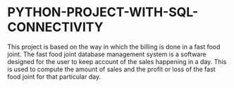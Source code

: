 # PYTHON-PROJECT-WITH-SQL-CONNECTIVITY
This project is based on the way in which the billing is  done in a fast food joint. The fast food joint database management  system is a software designed for the user to keep account of the  sales happening in a day. This is used to compute the amount of  sales and the profit or loss of the fast food joint for that particular  day.
